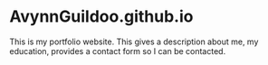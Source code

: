 # AvynnGuildoo.github.io
This is my portfolio website. This gives a description about me, my education, provides a contact form so I can be contacted.
